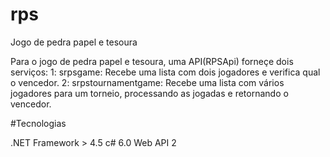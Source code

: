 # rps
Jogo de pedra papel e tesoura

Para o jogo de pedra papel e tesoura, uma API(RPSApi) forneçe dois serviços:
1: srpsgame: Recebe uma lista com dois jogadores e verifica qual o vencedor.
2: srpstournamentgame: Recebe uma lista com vários jogadores para um torneio, processando as jogadas e retornando o vencedor.

#Tecnologias

.NET Framework > 4.5
c# 6.0
Web API 2



